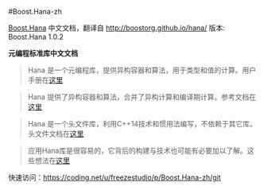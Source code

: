 #Boost.Hana-zh

[Boost.Hana](https://github.com/boostorg/hana) 中文文档，翻译自 <http://boostorg.github.io/hana/>
版本: Boost.Hana 1.0.2

**元编程标准库中文文档**

> Hana 是一个元编程库，提供异构容器和算法，用于类型和值的计算。用户手册在[这里](./hana-zh.md)

> Hana 提供了异构容器和算法，合并了异构计算和编译期计算。参考文档在[这里](./hana-reference-zh.md)

> Hana 是一个头文件库，利用C++14技术和惯用法编写，不依赖于其它库。头文件文档在[这里](./hana-header-zh.md)

> 应用Hana库是很容易的，它背后的构建与技术也可能有必要加以了解。这些想法在[这里](./hana-misc.md)

快速访问：<https://coding.net/u/freezestudio/p/Boost.Hana-zh/git>